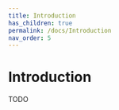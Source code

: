 ```yaml
---
title: Introduction
has_children: true
permalink: /docs/Introduction
nav_order: 5
---
```

# Introduction

TODO
